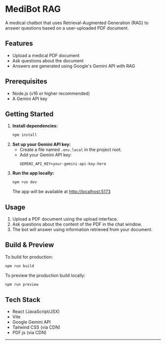 # MediBot RAG

A medical chatbot that uses Retrieval-Augmented Generation (RAG) to answer questions based on a user-uploaded PDF document.

## Features
- Upload a medical PDF document
- Ask questions about the document
- Answers are generated using Google's Gemini API with RAG

## Prerequisites
- Node.js (v16 or higher recommended)
- A Gemini API key

## Getting Started

1. **Install dependencies:**
   ```sh
   npm install
   ```
2. **Set up your Gemini API key:**
   - Create a file named `.env.local` in the project root.
   - Add your Gemini API key:
     ```env
     GEMINI_API_KEY=your-gemini-api-key-here
     ```
3. **Run the app locally:**
   ```sh
   npm run dev
   ```
   The app will be available at [http://localhost:5173](http://localhost:5173)

## Usage
1. Upload a PDF document using the upload interface.
2. Ask questions about the content of the PDF in the chat window.
3. The bot will answer using information retrieved from your document.

## Build & Preview
To build for production:
```sh
npm run build
```
To preview the production build locally:
```sh
npm run preview
```

## Tech Stack
- React (JavaScript/JSX)
- Vite
- Google Gemini API
- Tailwind CSS (via CDN)
- PDF.js (via CDN)

---


